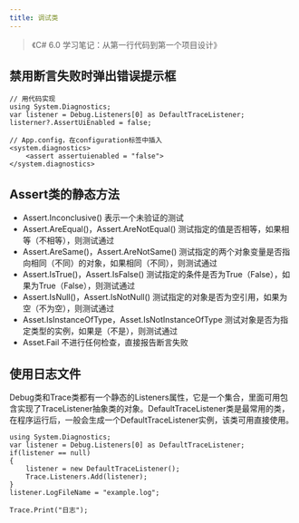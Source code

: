 ```yaml
---
title: 调试类
---
```


> 《C# 6.0 学习笔记：从第一行代码到第一个项目设计》

禁用断言失败时弹出错误提示框
----------------------------

    // 用代码实现
    using System.Diagnostics;
    var listener = Debug.Listeners[0] as DefaultTraceListener;
    listerner?.AssertUiEnabled = false;

    // App.config，在configuration标签中插入
    <system.diagnostics>
        <assert assertuienabled = "false">
    </system.diagnostics>

Assert类的静态方法
------------------

* Assert.Inconclusive() 表示一个未验证的测试
* Assert.AreEqual()，Assert.AreNotEqual()
    测试指定的值是否相等，如果相等（不相等），则测试通过
* Assert.AreSame()，Assert.AreNotSame()
    测试指定的两个对象变量是否指向相同（不同）的对象，如果相同（不同），则测试通过
* Assert.IsTrue()，Assert.IsFalse()
    测试指定的条件是否为True（False），如果为True（False），则测试通过
* Assert.IsNull()，Assert.IsNotNull()
    测试指定的对象是否为空引用，如果为空（不为空），则测试通过
* Asset.IsInstanceOfType，Asset.IsNotInstanceOfType 测试对象是否为指定类型的实例，如果是（不是），则测试通过
* Asset.Fail 不进行任何检查，直接报告断言失败

使用日志文件
------------

Debug类和Trace类都有一个静态的Listeners属性，它是一个集合，里面可用包含实现了TraceListener抽象类的对象。DefaultTraceListener类是最常用的类，在程序运行后，一般会生成一个DefaultTraceListener实例，该类可用直接使用。

    using System.Diagnostics;
    var listener = Debug.Listeners[0] as DefaultTraceListener;
    if(listener == null)
    {
        listener = new DefaultTraceListener();
        Trace.Listeners.Add(listener);
    }
    listener.LogFileName = "example.log";

    Trace.Print("日志");

